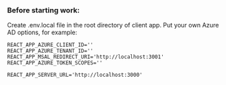 ### Before starting work:
Create .env.local file in the root directory of client app. Put your own Azure AD options, for example:
```
REACT_APP_AZURE_CLIENT_ID=''
REACT_APP_AZURE_TENANT_ID=''
REACT_APP_MSAL_REDIRECT_URI='http://localhost:3001'
REACT_APP_AZURE_TOKEN_SCOPES=''

REACT_APP_SERVER_URL='http://localhost:3000'
```